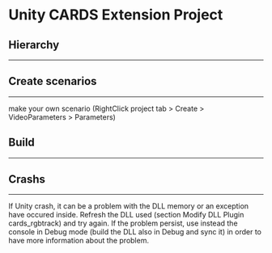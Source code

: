 # Unity CARDS Extension Project

## Hierarchy 
---

## Create scenarios 
---

make your own scenario (RightClick project tab > Create > VideoParameters > Parameters)

## Build 
---

## Crashs
---

If Unity crash, it can be a problem with the DLL memory or an exception have occured inside. Refresh the DLL used (section Modify DLL Plugin cards_rgbtrack) and try again. If the problem persist, use instead the console in Debug mode (build the DLL also in Debug and sync it) in order to have more information about the problem.
